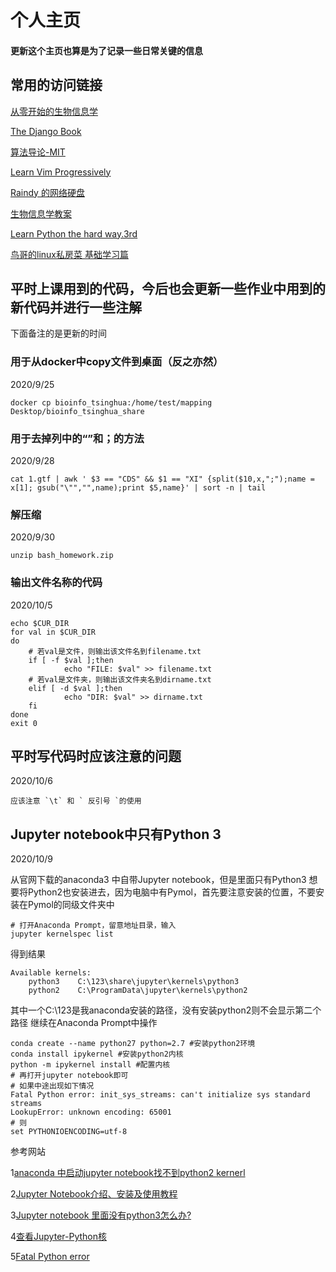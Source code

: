 # 个人主页
#### 更新这个主页也算是为了记录一些日常关键的信息
## 常用的访问链接 
[从零开始的生物信息学](https://zhuanlan.zhihu.com/c_1060579529482948608)

[The Django Book](http://djangobook.py3k.cn/2.0/)

[算法导论-MIT](https://www.bilibili.com/video/BV1Tb411M7FA?from=search&seid=9248342711021682564)

[Learn Vim Progressively](http://yannesposito.com/Scratch/en/blog/Learn-Vim-Progressively/)

[Raindy 的网络硬盘](http://raindy.ys168.com/)

[生物信息学教案](https://app.yinxiang.com/fx/31ac2fb0-ca34-4df3-b794-14ac88237a73)

[Learn Python the hard way.3rd](http://shouce.jb51.net/python-way/learn-python-the-hard-way-appendix-a-Introduction.html)

[鸟哥的linux私房菜 基础学习篇](http://cn.linux.vbird.org/linux_basic/linux_basic.php)
## 平时上课用到的代码，今后也会更新一些作业中用到的新代码并进行一些注解
下面备注的是更新的时间
### 用于从docker中copy文件到桌面（反之亦然）
2020/9/25
    
    docker cp bioinfo_tsinghua:/home/test/mapping Desktop/bioinfo_tsinghua_share
    
### 用于去掉列中的“”和；的方法
2020/9/28
    
    cat 1.gtf | awk ' $3 == "CDS" && $1 == "XI" {split($10,x,";");name = x[1]; gsub("\"","",name);print $5,name}' | sort -n | tail
    
### 解压缩
2020/9/30
    
    unzip bash_homework.zip
    
### 输出文件名称的代码
2020/10/5
    
    echo $CUR_DIR
    for val in $CUR_DIR
    do
        # 若val是文件，则输出该文件名到filename.txt
        if [ -f $val ];then
                echo "FILE: $val" >> filename.txt
        # 若val是文件夹，则输出该文件夹名到dirname.txt
        elif [ -d $val ];then
                echo "DIR: $val" >> dirname.txt
        fi
    done
    exit 0

## 平时写代码时应该注意的问题
2020/10/6 
    
    应该注意 `\t` 和 ` 反引号 `的使用
    
## Jupyter notebook中只有Python 3
2020/10/9
    
从官网下载的anaconda3 中自带Jupyter notebook，但是里面只有Python3
想要将Python2也安装进去，因为电脑中有Pymol，首先要注意安装的位置，不要安装在Pymol的同级文件夹中
    
    # 打开Anaconda Prompt，留意地址目录，输入
    jupyter kernelspec list
    
得到结果

    Available kernels:
        python3    C:\123\share\jupyter\kernels\python3
        python2    C:\ProgramData\jupyter\kernels\python2
        
其中一个C:\123是我anaconda安装的路径，没有安装python2则不会显示第二个路径
继续在Anaconda Prompt中操作

    conda create --name python27 python=2.7 #安装python2环境
    conda install ipykernel #安装python2内核
    python -m ipykernel install #配置内核
    # 再打开jupyter notebook即可
    # 如果中途出现如下情况
    Fatal Python error: init_sys_streams: can't initialize sys standard streams
    LookupError: unknown encoding: 65001
    # 则
    set PYTHONIOENCODING=utf-8
    
参考网站

1[anaconda 中启动jupyter notebook找不到python2 kernerl](https://blog.csdn.net/u013187057/article/details/83689020)

2[Jupyter Notebook介绍、安装及使用教程](https://www.jianshu.com/p/91365f343585)

3[Jupyter notebook 里面没有python3怎么办?](https://blog.csdn.net/qq_41500222/article/details/81129603)

4[查看Jupyter-Python核](https://blog.csdn.net/woai8339/article/details/82767356)

5[Fatal Python error](https://blog.csdn.net/qq_42303913/article/details/103645226)
    
